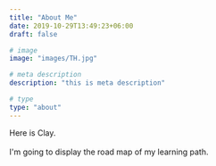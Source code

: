 ```yaml
---
title: "About Me"
date: 2019-10-29T13:49:23+06:00
draft: false

# image
image: "images/TH.jpg"

# meta description
description: "this is meta description"

# type
type: "about"
---
```


Here is Clay.
<br>
<br>
I'm going to display the road map of my learning path.
